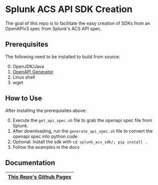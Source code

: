 # Splunk ACS API SDK Creation

The goal of this repo is to facilitate the easy creation of SDKs from an OpenAPIv3 spec from Splunk's ACS API spec.

## Prerequisites

The following need to be installed to build from source:

0. OpenJDK/Java
1. [OpenAPI Generator](https://github.com/OpenAPITools/openapi-generator)
2. Linux shell
3. wget

## How to Use

After installing the prerequisites above:

0. Execute the `get_api_spec.sh` file to grab the openapi spec file from Splunk.
1. After downloading, run the `generate_api_spec.sh` file to convert the openapi spec into python code
2. Optional: Install the sdk with `cd splunk_acs_sdk/; pip install .`
3. Follow the examples in the docs

## Documentation

|**[This Repo's Github Pages](https://arcsector.github.io/splunk_acs_api/splunk_acs_sdk.html)**|
|--|
